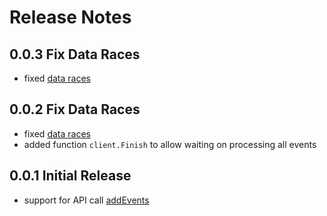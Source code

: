 # Release Notes

## 0.0.3 Fix Data Races

* fixed [data races](https://go.dev/doc/articles/race_detector)

## 0.0.2 Fix Data Races

* fixed [data races](https://go.dev/doc/articles/race_detector)
* added function `client.Finish` to allow waiting on processing all events
## 0.0.1 Initial Release

* support for API call [addEvents](https://app.scalyr.com/help/api#addEvents)
